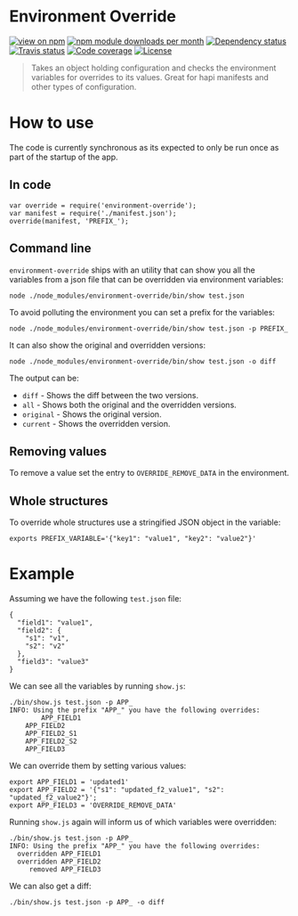 Environment Override
====================

[![view on npm](http://img.shields.io/npm/v/environment-override.svg?style=flat)](https://www.npmjs.org/package/environment-override)
[![npm module downloads per month](http://img.shields.io/npm/dm/environment-override.svg?style=flat)](https://www.npmjs.org/package/environment-override)
[![Dependency status](https://david-dm.org/a-c-m/environment-override.svg?style=flat)](https://david-dm.org/a-c-m/environment-override)
[![Travis status](https://img.shields.io/travis/BrandedEntertainmentNetwork/environment-override.svg)](https://travis-ci.org/BrandedEntertainmentNetwork/environment-override)
[![Code coverage](https://img.shields.io/codecov/c/github/BrandedEntertainmentNetwork/environment-override.svg)](https://codecov.io/gh/BrandedEntertainmentNetwork/environment-override)
[![License](https://img.shields.io/badge/license-MIT-blue.svg)](https://opensource.org/licenses/MIT)

> Takes an object holding configuration and checks the environment variables for overrides to its values. Great for hapi manifests and other types of configuration.


# How to use

The code is currently synchronous as its expected to only be run once as part of the startup of the app.

## In code

    var override = require('environment-override');
    var manifest = require('./manifest.json');
    override(manifest, 'PREFIX_');

## Command line

`environment-override` ships with an utility that can show you all the variables from a json file that can be overridden via environment variables:

    node ./node_modules/environment-override/bin/show test.json

To avoid polluting the environment you can set a prefix for the variables:

    node ./node_modules/environment-override/bin/show test.json -p PREFIX_

It can also show the original and overridden versions:

    node ./node_modules/environment-override/bin/show test.json -o diff

The output can be:

* `diff` - Shows the diff between the two versions.
* `all` - Shows both the original and the overridden versions.
* `original` - Shows the original version.
* `current` - Shows the overridden version.

## Removing values

To remove a value set the entry to `OVERRIDE_REMOVE_DATA` in the environment.

## Whole structures

To override whole structures use a stringified JSON object in the variable:

	exports PREFIX_VARIABLE='{"key1": "value1", "key2": "value2"}'


# Example

Assuming we have the following `test.json` file:

	{
	  "field1": "value1",
	  "field2": {
	    "s1": "v1",
	    "s2": "v2"
	  },
	  "field3": "value3"
	}

We can see all the variables by running `show.js`:

	./bin/show.js test.json -p APP_                              
	INFO: Using the prefix "APP_" you have the following overrides:
			APP_FIELD1
	    APP_FIELD2
	    APP_FIELD2_S1
	    APP_FIELD2_S2
	    APP_FIELD3

We can override them by setting various values:

	export APP_FIELD1 = 'updated1'
	export APP_FIELD2 = '{"s1": "updated_f2_value1", "s2": "updated_f2_value2"}';
	export APP_FIELD3 = 'OVERRIDE_REMOVE_DATA'

Running `show.js` again will inform us of which variables were overridden:

	./bin/show.js test.json -p APP_                                      
	INFO: Using the prefix "APP_" you have the following overrides:
	  overridden APP_FIELD1
	  overridden APP_FIELD2
	     removed APP_FIELD3	     
 
 We can also get a diff: 

	./bin/show.js test.json -p APP_ -o diff                                      
